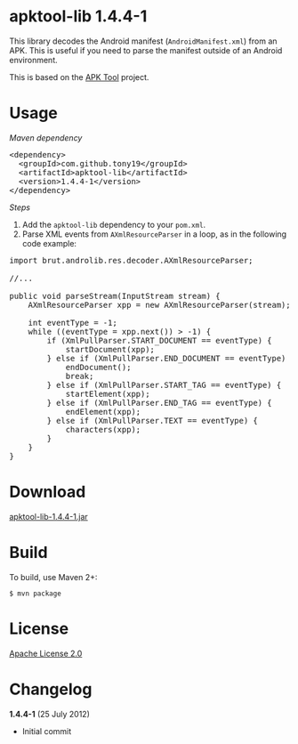 apktool-lib 1.4.4-1
===================
This library decodes the Android manifest (`AndroidManifest.xml`) from an APK. This is useful if you need to parse the manifest outside of an Android environment.

This is based on the [APK Tool][1] project.


Usage
=====

_Maven dependency_

<pre>
&lt;dependency>
  &lt;groupId>com.github.tony19&lt;/groupId>
  &lt;artifactId>apktool-lib&lt;/artifactId>
  &lt;version>1.4.4-1&lt;/version>
&lt;/dependency>
</pre>

_Steps_

 1. Add the `apktool-lib` dependency to your `pom.xml`.
 2. Parse XML events from `AXmlResourceParser` in a loop, as in the following code example:

<pre>
import brut.androlib.res.decoder.AXmlResourceParser;

//...

public void parseStream(InputStream stream) {
	AXmlResourceParser xpp = new AXmlResourceParser(stream);
	
	int eventType = -1;
	while ((eventType = xpp.next()) > -1) {
		if (XmlPullParser.START_DOCUMENT == eventType) {
			startDocument(xpp);
		} else if (XmlPullParser.END_DOCUMENT == eventType) {
			endDocument();
			break;
		} else if (XmlPullParser.START_TAG == eventType) {
			startElement(xpp);
		} else if (XmlPullParser.END_TAG == eventType) {
			endElement(xpp);
		} else if (XmlPullParser.TEXT == eventType) {
			characters(xpp);
		}
	}
}
</pre>


Download
========
[apktool-lib-1.4.4-1.jar](https://oss.sonatype.org/content/repositories/releases/com/github/tony19/apktool-lib/1.4.4-1/apktool-lib-1.4.4-1.jar)


Build
=====

To build, use Maven 2+:

    $ mvn package


License
=======
[Apache License 2.0](http://www.apache.org/licenses/LICENSE-2.0)


Changelog
=========

__1.4.4-1__ (25 July 2012)
 * Initial commit

[1]: https://github.com/brutall/brut.apktool
